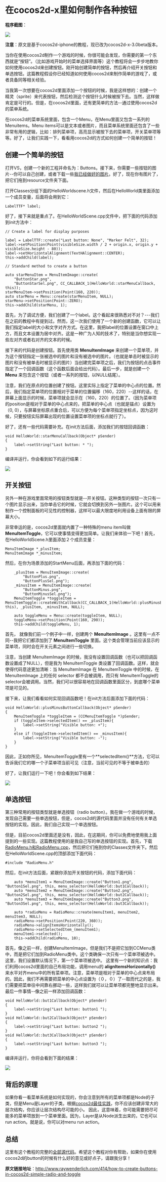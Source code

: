 # 在cocos2d-x里如何制作各种按钮
 
**程序截图**：
 
![](./res/Buttons.jpg)

**注意**：原文是基于cocos2d-iphone的教程，现已改为cocos2d-x-3.0beta版本。
  
当你在使用cocos2d制作一个游戏的时候，你很可能会发现，你需要的第一个东西就是“按钮”。（比如游戏开始时的菜单选择界面等）这个教程将会一步步地教你如何使用cocos2d来创建按钮。刚开始创建简单的按钮，然后再介绍开关按钮和单选按钮。这篇教程假设你已经知道如何使用cocos2d来制作简单的游戏了，或者具备同等相关经验。 
  
当我第一次想要在cocos2d里面添加一个按钮的时候，我是这样想的：创建一个精灵（sprite）来代表按钮，然后检测这个按钮什么时候被按下去。当然，这样做肯定是可行的。但是，在cocos2d里面，还有更简单的方法--通过使用cocos2d的菜单系统。   

在cocos2d的菜单系统里面，包含一个Menu，在Menu里面又包含一系列的Menuitems。Menu items可以是文本或者图片，而且菜单系统里面还包含了一些非常有用的逻辑，比如：排列菜单项，高亮显示被按下去的菜单项，开关菜单项等等。好了，让我们实践一下，看看用cocos2d的方式如何创建一个简单的按钮！


## 创建一个简单的按钮

打开VS，创建一个新的工程并命名为：Buttons。接下来，你需要一些按钮的图片--你可以自己创建，或者下载一些[我已经做好的图片](http://www.raywenderlich.com/downloads/Buttons.zip)。好了，现在你有图片了，把它们拖到resource文件夹下面。 

打开Classes分组下面的HelloWorldscene.h文件，然后在HelloWorld类里面添加一个成员变量，后面将会用到它： 

```
LabelTTF* label; 
```

好了，接下来就是重点了。在HelloWorldScene.cpp文件中，把下面的代码添加到init方法中： 

```
// Create a label for display purposes

label = LabelTTF::create("Last button: None", "Marker Felt", 32);
label->setPosition(Point(visibleSize.width / 2 + origin.x, origin.y + visibleSize.height - 80));
label->setHorizontalAlignment(TextHAlignment::CENTER);
this->addChild(label);

// Standard method to create a button

auto starMenuItem = MenuItemImage::create(
	"ButtonStar.png",
	"ButtonStarSel.png", CC_CALLBACK_1(HelloWorld::starMenuCallback, this));
starMenuItem->setPosition(Point(160, 220));
auto starMenu = Menu::create(starMenuItem, NULL);
starMenu->setPosition(Point::ZERO);
this->addChild(starMenu, 1);
```

首先，为了调试方便，我们创建了一个label。这个看起来很熟悉对不对？---我们在之前的教程中有提到过。然而，这一次我们使用了一个新的创建函数，它可以让我们指定label的大小和文字对齐方式。在这里，我把label的位置设置在窗口中上方，而且文本设置为居中对齐。这是一种广为人知的技术了，特别是当你想实现一些左对齐或者右对齐的文本的时候。   

接下来的代码是创建按钮。首先使用类 **MenuItemImage** 来创建一个菜单项，并为这个按钮指定一张被选中的图片和没有被选中的图片。（也就是单击时被显示的图片和没有被单击时被显示的图片）当创建完菜单项之后，我们为按钮的点击事件指定了一个回调函数（这个函数后面会给出代码）。最后一步，就是创建一个 **Menu** 来包含这个按钮（或者一系列的按钮，以NULL结尾）。   

注意，我们在原点的位置创建了按钮。这里实际上指定了菜单的中心点的位置。然后，我们指定菜单项的位置相对于菜单的位置偏移（160，220）--这样的话，在屏幕上面显示的时候，菜单项就会显示在（160，220）的位置了。（因为菜单项的position是相对于菜单的中心点来的，把菜单的中心点（也就是锚点）设置为（0, 0），与屏幕坐标原点重合后，可以方便为每个菜单项指定坐标点，因为这时候，只要按钮实际屏幕出现的位置设置菜单项的坐标点就行了）。 

好了，还有一些代码需要补充。在init方法后面，添加我们的按钮回调函数： 

```
void HelloWorld::starMenuCallback(Object* pSender)
{
	label->setString("Last button: * ");
}
```

编译并运行，你会看到如下的运行结果：

![](./res/SimpleButton.jpg)

## 开关按钮

另外一种在游戏里面常用的按钮类型就是--开关按钮。这种类型的按钮一次只有一个图片显示出来，当你单击它的时候，它就会切换到另外一张图片。这个可以用来制作一个控制面板的可见性的控制器，这样可以最大限度地利用设备上面有限的屏幕大小。 

非常幸运的是，cocos2d里面就内置了一种特殊的menu item叫做**MenuItemToggle**，它可以使事情变得更加简单。让我们来体验一下吧！首先，在HelloWorldScene.h里面添加２个成员变量：

```
MenuItemImage *_plusItem;
MenuItemImage *_minusItem;
```

然后，在你为场景添加的StartMenu后面，再添加下面的代码： 

```
	_plusItem = MenuItemImage::create(
		"ButtonPlus.png",
		"ButtonPlusSel.png");
	_minusItem = MenuItemImage::create(
		"ButtonMinus.png",
		"ButtonMinusSel.png");
	MenuItemToggle *toggleItem = MenuItemToggle::createWithCallback(CC_CALLBACK_1(HelloWorld::plusMinusButtonCallback, this), _plusItem, _minusItem, NULL);
	
	auto toggleMenu = Menu::create(toggleItem, NULL);
	toggleMenu->setPosition(Point(160, 290));
	this->addChild(toggleMenu, 1);
```

首先， 就像我们前一个例子中一样，创建两个 **MenuItemImage** 。这里有一点不同--我把它们都添加到了 **MenuItemToggle** 里面。这个类会管理当前应该显示的菜单项，同时会在开关元素之间进行一些切换。   

注意，当创建 MenuItemImage 的时候，我没有设置回调函数（也可以把回调函数设置成了NULL），但是我为 MenuItemToggle 类设置了回调函数。这样，就会使得代码意途更加清晰：当 MenuItemImage 在 MenuItemToggle 中的时候，在 MenuItemImage 上的任何 selector 都不会被调用，而只有 MenuItemToggle的selector会被调用。当然，我们可以很容易地在回调函数里面区分，到底哪个菜单项是可见的。   

接下来，让我们看看如何实现回调函数吧！在init方法后面添加下面的代码：

```
void HelloWorld::plusMinusButtonCallback(Object* pSender)
{
	MenuItemToggle *toggleItem = (CCMenuItemToggle *)pSender;
	if (toggleItem->selectedItem() == _plusItem){
		label->setString("Visible button: +");
	}
	else if (toggleItem->selectedItem() == _minusItem){
		label->setString("Visible button: -");
	}
}
```
因此，正如你所见，MenuItemToggle里有一个**selectedItem()**方法，它可以告诉我们它的哪一个子菜单项当前可见（注意，当前可见的不等于被单击的） 

好了，让我们运行一下吧！你会看到如下结果：

![](./res/ToggleButton.jpg)

## 单选按钮

第三种常用的按钮类型就是单选按钮（radio button）。我在做一个游戏的时候，发现自己需要一些单选按钮，但是，cocos2d的源代码里面并没有任何有关单选按钮的实现。因此，我们自己实现一个单选按钮。

但是，目前cocos2d里面还是没有，因此，在这期间，你可以免费地使用我上面提到的一些实现。这篇教程使用的是我自己写的单选按钮的实现。首先，下载[RadioMenu.h和RadioMenu.cpp](./radiomenu.zip)，然后把它们拖到你的Classes文件夹下。然后在HelloWorldScene.cpp的顶部添加下面代码：

```
#include "RadioMenu.h"
```

然后，在init方法后面，紧跟你添加开关按钮的代码，添加下面代码： 

```
	auto *menuItem1 = MenuItemImage::create("Button1.png", "Button1Sel.png", this, menu_selector(HelloWorld::but1Callback));
	auto *menuItem2 = MenuItemImage::create("Button2.png", "Button2Sel.png", this, menu_selector(HelloWorld::but2Callback));
	auto *menuItem3 = MenuItemImage::create("Button3.png", "Button3Sel.png", this, menu_selector(HelloWorld::but3Callback));
	
	auto *radioMenu = RadioMenu::create(menuItem1, menuItem2, menuItem3, NULL);
	radioMenu->setPosition(Point(220, 360));
	radioMenu->alignItemsHorizontally();
	radioMenu->setSelectedItem_(menuItem1);
	menuItem1->selected();
	this->addChild(radioMenu, 10);
```
首先，像之前一样，创建MenuItemImage，但是我们不是把它加到CCMenu类中，而是把它们加到RadioMenu类中。这个类确保一次只有一个菜单项被选中。这里，我们设置默认情况下，第一个菜单项被选中。 这里有一个新的知识点：我们利用cocos2d里面的自己布局功能，调用menu的 **alignItemsHorizontally()** 来水平对齐menu中的所有菜单项。注意，菜单项是相对于菜单的中心点来布局的。因此，我们不再需要把菜单的中心点设置为（０，０）了--取而代之的是，我们需要把菜单往中间靠右挪动一些，这样我们就可以让菜单项都完整地显示出来。 最后一件事情--像之前一样添加回调函数：

```
void HelloWorld::but1Callback(Object* pSender)
{
	label->setString("Last button: button1 ");
}
void HelloWorld::but2Callback(Object* pSender)
{
	label->setString("Last button: button2 ");
}
void HelloWorld::but3Callback(Object* pSender)
{
	label->setString("Last button: button3 ");
}
```

编译并运行，你将会看到下面的结果：

![](./res/RadioButtons.jpg)

## 背后的原理

如果你看一看菜单系统是如何实现的，你会注意到所有的菜单项都是Node的子类，但是Menu是Layer的子类。根据[cocos2d最佳实践](http://www.cocos2d-iphone.org/wiki/doku.php/ko:prog_guide:best_practices?s%5b%5d=layers)，你不应该创建非常大的层次结构，你应该让层次结构尽可能的小。 因此，这意味着，你可能需要把尽可能多的菜单项放到一个菜单里面。因为，Layer是从Node派生出来的，它也可以run action。就是说，你可以对menu run action。

## 总结

这里有这个教程的完整的[全部源代码](./buttons.zip)。希望这个教程对你有帮助，如果你在使用cocos2d的button的时候有什么好的意见或好点子，请跟我分享！

**原文链接地址**：http://www.raywenderlich.com/414/how-to-create-buttons-in-cocos2d-simple-radio-and-toggle